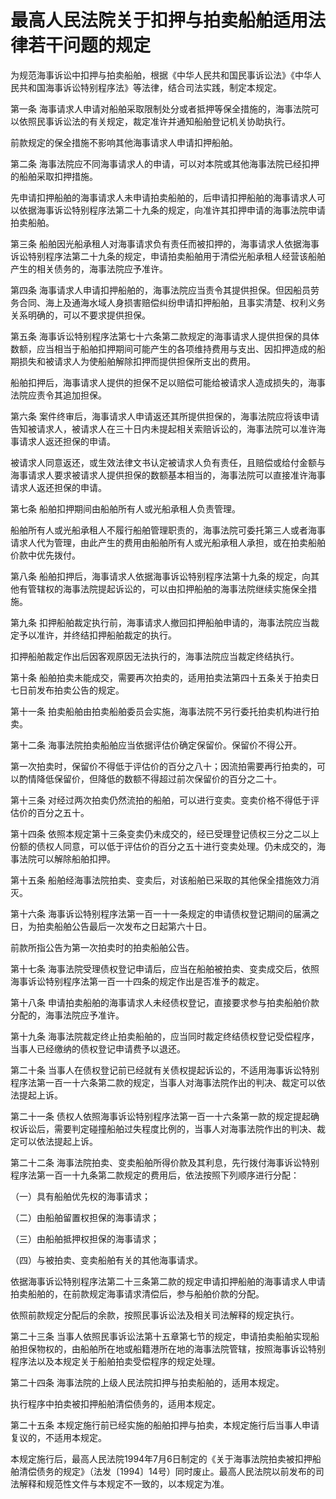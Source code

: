 # 最高人民法院关于扣押与拍卖船舶适用法律若干问题的规定

<!-- INFO END -->

为规范海事诉讼中扣押与拍卖船舶，根据《中华人民共和国民事诉讼法》《中华人民共和国海事诉讼特别程序法》等法律，结合司法实践，制定本规定。

第一条 海事请求人申请对船舶采取限制处分或者抵押等保全措施的，海事法院可以依照民事诉讼法的有关规定，裁定准许并通知船舶登记机关协助执行。

前款规定的保全措施不影响其他海事请求人申请扣押船舶。

第二条 海事法院应不同海事请求人的申请，可以对本院或其他海事法院已经扣押的船舶采取扣押措施。

先申请扣押船舶的海事请求人未申请拍卖船舶的，后申请扣押船舶的海事请求人可以依据海事诉讼特别程序法第二十九条的规定，向准许其扣押申请的海事法院申请拍卖船舶。

第三条 船舶因光船承租人对海事请求负有责任而被扣押的，海事请求人依据海事诉讼特别程序法第二十九条的规定，申请拍卖船舶用于清偿光船承租人经营该船舶产生的相关债务的，海事法院应予准许。

第四条 海事请求人申请扣押船舶的，海事法院应当责令其提供担保。但因船员劳务合同、海上及通海水域人身损害赔偿纠纷申请扣押船舶，且事实清楚、权利义务关系明确的，可以不要求提供担保。

第五条 海事诉讼特别程序法第七十六条第二款规定的海事请求人提供担保的具体数额，应当相当于船舶扣押期间可能产生的各项维持费用与支出、因扣押造成的船期损失和被请求人为使船舶解除扣押而提供担保所支出的费用。

船舶扣押后，海事请求人提供的担保不足以赔偿可能给被请求人造成损失的，海事法院应责令其追加担保。

第六条 案件终审后，海事请求人申请返还其所提供担保的，海事法院应将该申请告知被请求人，被请求人在三十日内未提起相关索赔诉讼的，海事法院可以准许海事请求人返还担保的申请。

被请求人同意返还，或生效法律文书认定被请求人负有责任，且赔偿或给付金额与海事请求人要求被请求人提供担保的数额基本相当的，海事法院可以直接准许海事请求人返还担保的申请。

第七条 船舶扣押期间由船舶所有人或光船承租人负责管理。

船舶所有人或光船承租人不履行船舶管理职责的，海事法院可委托第三人或者海事请求人代为管理，由此产生的费用由船舶所有人或光船承租人承担，或在拍卖船舶价款中优先拨付。

第八条 船舶扣押后，海事请求人依据海事诉讼特别程序法第十九条的规定，向其他有管辖权的海事法院提起诉讼的，可以由扣押船舶的海事法院继续实施保全措施。

第九条 扣押船舶裁定执行前，海事请求人撤回扣押船舶申请的，海事法院应当裁定予以准许，并终结扣押船舶裁定的执行。

扣押船舶裁定作出后因客观原因无法执行的，海事法院应当裁定终结执行。

第十条 船舶拍卖未能成交，需要再次拍卖的，适用拍卖法第四十五条关于拍卖日七日前发布拍卖公告的规定。

第十一条 拍卖船舶由拍卖船舶委员会实施，海事法院不另行委托拍卖机构进行拍卖。

第十二条 海事法院拍卖船舶应当依据评估价确定保留价。保留价不得公开。

第一次拍卖时，保留价不得低于评估价的百分之八十；因流拍需要再行拍卖的，可以酌情降低保留价，但降低的数额不得超过前次保留价的百分之二十。

第十三条 对经过两次拍卖仍然流拍的船舶，可以进行变卖。变卖价格不得低于评估价的百分之五十。

第十四条 依照本规定第十三条变卖仍未成交的，经已受理登记债权三分之二以上份额的债权人同意，可以低于评估价的百分之五十进行变卖处理。仍未成交的，海事法院可以解除船舶扣押。

第十五条 船舶经海事法院拍卖、变卖后，对该船舶已采取的其他保全措施效力消灭。

第十六条 海事诉讼特别程序法第一百一十一条规定的申请债权登记期间的届满之日，为拍卖船舶公告最后一次发布之日起第六十日。

前款所指公告为第一次拍卖时的拍卖船舶公告。

第十七条 海事法院受理债权登记申请后，应当在船舶被拍卖、变卖成交后，依照海事诉讼特别程序法第一百一十四条的规定作出是否准予的裁定。

第十八条 申请拍卖船舶的海事请求人未经债权登记，直接要求参与拍卖船舶价款分配的，海事法院应予准许。

第十九条 海事法院裁定终止拍卖船舶的，应当同时裁定终结债权登记受偿程序，当事人已经缴纳的债权登记申请费予以退还。

第二十条 当事人在债权登记前已经就有关债权提起诉讼的，不适用海事诉讼特别程序法第一百一十六条第二款的规定，当事人对海事法院作出的判决、裁定可以依法提起上诉。

第二十一条 债权人依照海事诉讼特别程序法第一百一十六条第一款的规定提起确权诉讼后，需要判定碰撞船舶过失程度比例的，当事人对海事法院作出的判决、裁定可以依法提起上诉。

第二十二条 海事法院拍卖、变卖船舶所得价款及其利息，先行拨付海事诉讼特别程序法第一百一十九条第二款规定的费用后，依法按照下列顺序进行分配：

（一）具有船舶优先权的海事请求；

（二）由船舶留置权担保的海事请求；

（三）由船舶抵押权担保的海事请求；

（四）与被拍卖、变卖船舶有关的其他海事请求。

依据海事诉讼特别程序法第二十三条第二款的规定申请扣押船舶的海事请求人申请拍卖船舶的，在前款规定海事请求清偿后，参与船舶价款的分配。

依照前款规定分配后的余款，按照民事诉讼法及相关司法解释的规定执行。

第二十三条 当事人依照民事诉讼法第十五章第七节的规定，申请拍卖船舶实现船舶担保物权的，由船舶所在地或船籍港所在地的海事法院管辖，按照海事诉讼特别程序法以及本规定关于船舶拍卖受偿程序的规定处理。

第二十四条 海事法院的上级人民法院扣押与拍卖船舶的，适用本规定。

执行程序中拍卖被扣押船舶清偿债务的，适用本规定。

第二十五条 本规定施行前已经实施的船舶扣押与拍卖，本规定施行后当事人申请复议的，不适用本规定。

本规定施行后，最高人民法院1994年7月6日制定的《关于海事法院拍卖被扣押船舶清偿债务的规定》（法发〔1994〕14号）同时废止。最高人民法院以前发布的司法解释和规范性文件与本规定不一致的，以本规定为准。

